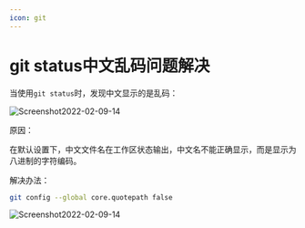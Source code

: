 ```yaml
---
icon: git
---
```



# git status中文乱码问题解决

当使用`git status`时，发现中文显示的是乱码：

![Screenshot2022-02-09-14](https://jsd.cdn.zzko.cn/gh/wuliang142857/pictures-hosting@main/20220209/Screenshot2022-02-09-14.2up54u4kcfu0.png)

原因：

在默认设置下，中文文件名在工作区状态输出，中文名不能正确显示，而是显示为八进制的字符编码。

解决办法：

````bash
git config --global core.quotepath false
````

![Screenshot2022-02-09-14](https://jsd.cdn.zzko.cn/gh/wuliang142857/pictures-hosting@main/20220209/Screenshot2022-02-09-14.606ewqtvu4o0.png)